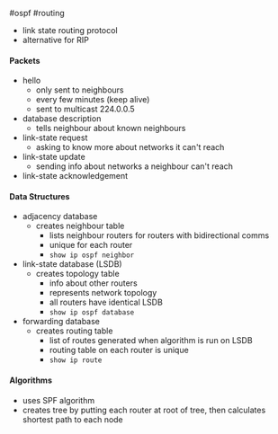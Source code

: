 #ospf #routing 
- link state routing protocol
- alternative for RIP
#### Packets
- hello
	- only sent to neighbours
	- every few minutes (keep alive)
	- sent to multicast 224.0.0.5
- database description
	- tells neighbour about known neighbours
- link-state request
	- asking to know more about networks it can't reach
- link-state update
	- sending info about networks a neighbour can't reach
- link-state acknowledgement
#### Data Structures
- adjacency database
	- creates neighbour table
		- lists neighbour routers for routers with bidirectional comms
		- unique for each router
		- `show ip ospf neighbor`
- link-state database (LSDB)
	- creates topology table
		- info about other routers
		- represents network topology
		- all routers have identical LSDB
		- `show ip ospf database`
- forwarding database
	- creates routing table
		- list of routes generated when algorithm is run on LSDB
		- routing table on each router is unique
		- `show ip route`
#### Algorithms
- uses SPF algorithm
- creates tree by putting each router at root of tree, then calculates shortest path to each node
